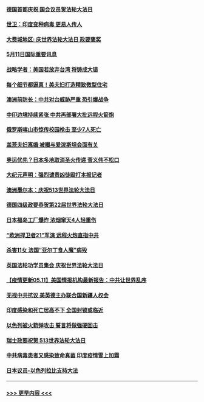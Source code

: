 #### [德国首都庆祝 国会议员贺法轮大法日](../pages/prog202/a103115800.md?t=05112151) 
#### [世卫：印度变种病毒 更易人传人](../pages/prog202/a103115823.md?t=05112151) 
#### [大费城地区: 庆世界法轮大法日 政要褒奖](../pages/prog202/a103115793.md?t=05112151) 
#### [5月11日国际重要讯息](../pages/prog202/a103115785.md?t=05112151) 
#### [战略学者：美国若放弃台湾 将铸成大错](../pages/prog202/a103115783.md?t=05112151) 
#### [每个细节都逼真！美夫妇打造精致微型住宅](../pages/prog202/a103115701.md?t=05112151) 
#### [澳洲前防长：中共对台威胁严重 恐引爆战争](../pages/prog202/a103115714.md?t=05112151) 
#### [中印边境持续紧张 中共再部署大批远程火箭炮](../pages/prog202/a103115703.md?t=05112151) 
#### [俄罗斯喀山市惊传校园枪击 至少7人死亡](../pages/prog202/a103115734.md?t=05112151) 
#### [盖茨夫妇离婚 被曝与爱泼斯坦会面有关](../pages/prog202/a103115680.md?t=05112151) 
#### [奥运优先？日本多地取消圣火传递 菅义伟不松口](../pages/prog202/a103115640.md?t=05112151) 
#### [大纪元声明：强烈谴责凶徒殴打本报记者](../pages/prog202/a103115675.md?t=05112151) 
#### [澳洲墨尔本：庆祝513世界法轮大法日](../pages/prog202/a103115597.md?t=05112151) 
#### [德国四级政要恭贺第22届世界法轮大法日](../pages/prog202/a103115594.md?t=05112151) 
#### [日本福岛工厂爆炸 浓烟窜天4人轻重伤](../pages/prog202/a103115569.md?t=05112151) 
#### [“欧洲捍卫者21”军演 远程火炮直指中共](../pages/prog202/a103115321.md?t=05112151) 
#### [杀害11女 法国“亚尔丁食人魔”病殁](../pages/prog202/a103115536.md?t=05112151) 
#### [英国法轮功学员集会 庆祝世界法轮大法日](../pages/prog202/a103115495.md?t=05112151) 
#### [【疫情更新05.11】美国情报机构最新报告：中共让世界乱序](../pages/prog202/a103114528.md?t=05112151) 
#### [无视中共抗议 美英德主办联合国新疆人权会](../pages/prog202/a103115314.md?t=05112151) 
#### [印度感染和死亡居高不下 全国封锁或临近](../pages/prog202/a103115317.md?t=05112151) 
#### [以色列被火箭弹攻击 誓言将做强硬回击](../pages/prog202/a103115331.md?t=05112151) 
#### [瑞士政要祝贺 513世界法轮大法日](../pages/prog202/a103115254.md?t=05112151) 
#### [中共病毒患者又感染致命真菌 印度疫情雪上加霜](../pages/prog202/a103115018.md?t=05112151) 
#### [日本议员-以色列拉比支持大法](../pages/prog202/a103115189.md?t=05112151) 

----
#### [ >>> 更早内容 <<< ](../indexes/prog202-earlier.md)
